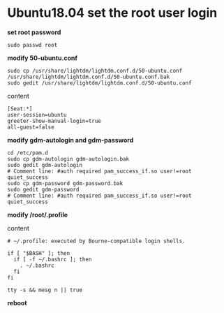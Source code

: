 # Ubuntu18.04 set the root user login

**set root password**
```shell
sudo passwd root
```

**modify 50-ubuntu.conf**
```
sudo cp /usr/share/lightdm/lightdm.conf.d/50-ubuntu.conf /usr/share/lightdm/lightdm.conf.d/50-ubuntu.conf.bak
sudo gedit /usr/share/lightdm/lightdm.conf.d/50-ubuntu.conf
```
content
```
[Seat:*]
user-session=ubuntu
greeter-show-manual-login=true
all-guest=false
```

**modify gdm-autologin and gdm-password**
```shell
cd /etc/pam.d
sudo cp gdm-autologin gdm-autologin.bak
sudo gedit gdm-autologin
# Comment line: #auth required pam_success_if.so user!=root quiet_success
sudo cp gdm-password gdm-password.bak
sudo gedit gdm-password
# Comment line: #auth required pam_success_if.so user!=root quiet_success
```

**modify /root/.profile**

content
```
# ~/.profile: executed by Bourne-compatible login shells.

if [ "$BASH" ]; then
  if [ -f ~/.bashrc ]; then
    . ~/.bashrc
  fi
fi

tty -s && mesg n || true
```

**reboot**